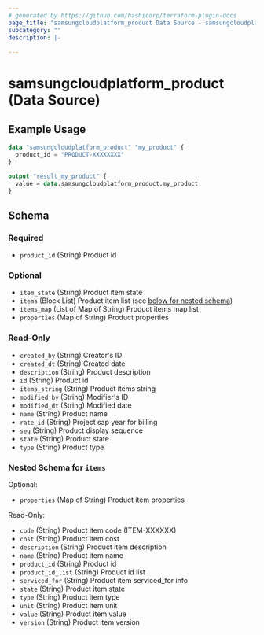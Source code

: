 ```yaml
---
# generated by https://github.com/hashicorp/terraform-plugin-docs
page_title: "samsungcloudplatform_product Data Source - samsungcloudplatform"
subcategory: ""
description: |-
  
---
```


# samsungcloudplatform_product (Data Source)



## Example Usage

```terraform
data "samsungcloudplatform_product" "my_product" {
  product_id = "PRODUCT-XXXXXXXX"
}

output "result_my_product" {
  value = data.samsungcloudplatform_product.my_product
}
```

<!-- schema generated by tfplugindocs -->
## Schema

### Required

- `product_id` (String) Product id

### Optional

- `item_state` (String) Product item state
- `items` (Block List) Product item list (see [below for nested schema](#nestedblock--items))
- `items_map` (List of Map of String) Product items map list
- `properties` (Map of String) Product properties

### Read-Only

- `created_by` (String) Creator's ID
- `created_dt` (String) Created date
- `description` (String) Product description
- `id` (String) Product id
- `items_string` (String) Product items string
- `modified_by` (String) Modifier's ID
- `modified_dt` (String) Modified date
- `name` (String) Product name
- `rate_id` (String) Project sap year for billing
- `seq` (String) Product display sequence
- `state` (String) Product state
- `type` (String) Product type

<a id="nestedblock--items"></a>
### Nested Schema for `items`

Optional:

- `properties` (Map of String) Product item properties

Read-Only:

- `code` (String) Product item code (ITEM-XXXXXX)
- `cost` (String) Product item cost
- `description` (String) Product item description
- `name` (String) Product item name
- `product_id` (String) Product id
- `product_id_list` (String) Product id list
- `serviced_for` (String) Product item serviced_for info
- `state` (String) Product item state
- `type` (String) Product item type
- `unit` (String) Product item unit
- `value` (String) Product item value
- `version` (String) Product item version


